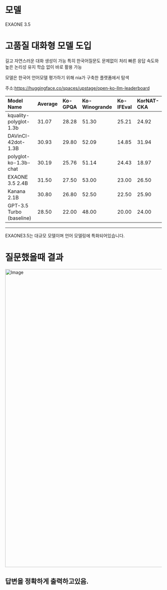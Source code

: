 # 모델
EXAONE 3.5

# 고품질 대화형 모델 도입
길고 자연스러운 대화 생성이 가능
특히 한국어질문도 문제없이 처리
빠른 응답 속도와 높은 논리성 유지
학습 없이 바로 활용 가능

모델은 한국어 언어모델 평가하기 위해 nia가 구축한 플랫폼에서 탐색

주소:https://huggingface.co/spaces/upstage/open-ko-llm-leaderboard

| Model Name | Average | Ko-GPQA | Ko-Winogrande | Ko-IFEval | KorNAT-CKA |
|:---|:---|:---|:---|:---|:---|
| kquality-polyglot-1.3b | 31.07 | 28.28 | 51.30 | 25.21 | 24.92 |
| DAVinCI-42dot-1.3B | 30.93 | 29.80 | 52.09 | 14.85 | 31.94 |
| polyglot-ko-1.3b-chat | 30.19 | 25.76 | 51.14 | 24.43 | 18.97 |
| EXAONE 3.5 2.4B | 31.50 | 27.50 | 53.00 | 23.00 | 26.50 |
| Kanana 2.1B | 30.80 | 26.80 | 52.50 | 22.50 | 25.90 |
| GPT-3.5 Turbo (baseline) | 28.50 | 22.00 | 48.00 | 20.00 | 24.00 |

-------------------------------------------------------------------------
 EXAONE3.5는 대규모 모델이며 언어 모델링에 특화되어있습니다.

# 질문했을때 결과
<img width="958" alt="Image" src="https://github.com/user-attachments/assets/e39ae0a7-cdf1-4827-9617-aec94cd87280" />

답변을 정확하게 출력하고있음.
----------------------------------------------------------------------------


